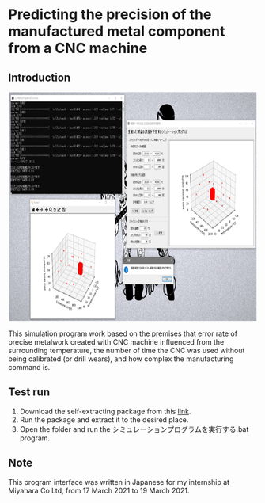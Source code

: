 # Predicting the precision of the manufactured metal component from a CNC machine

## Introduction

<p align = "center">
  <img src = "https://raw.githubusercontent.com/hafiz-kamilin/cnc_accuracy_predictor/main/image/demo.jpg" width = "500" height = "462"/>
</p>

This simulation program work based on the premises that error rate of precise metalwork created with CNC machine influenced from the surrounding temperature, the number of time the CNC was used without being calibrated (or drill wears), and how complex the manufacturing command is.

## Test run

1. Download the self-extracting package from this [link](https://github.com/hafiz-kamilin/cnc_accuracy_predictor/releases/tag/v0.1).
2. Run the package and extract it to the desired place.
3. Open the folder and run the シミュレーションプログラムを実行する.bat program.

## Note

This program interface was written in Japanese for my internship at Miyahara Co Ltd, from 17 March 2021 to 19 March 2021.